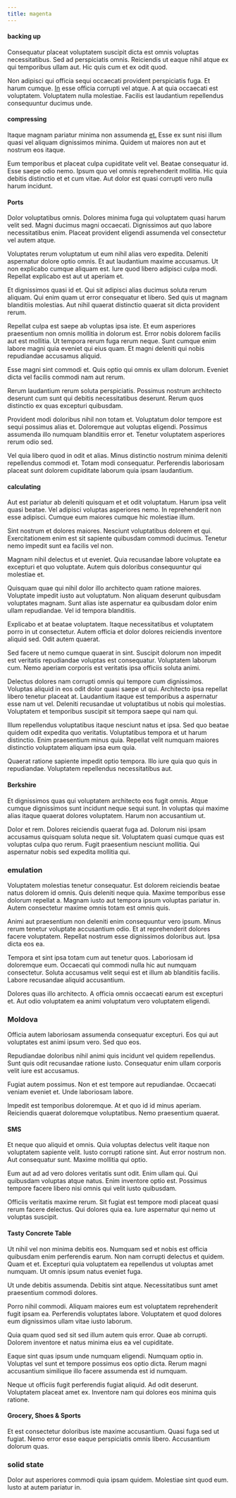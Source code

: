 ```yaml
---
title: magenta
---
```


#### backing up

Consequatur placeat voluptatem suscipit dicta est omnis voluptas necessitatibus. Sed ad perspiciatis omnis. Reiciendis ut eaque nihil atque ex qui temporibus ullam aut. Hic quis cum et ex odit quod.

Non adipisci qui officia sequi occaecati provident perspiciatis fuga. Et harum cumque. [In](/facere/temporibus/adipisci/praesentium/alley_cliff.md) esse officia corrupti vel atque. A at quia occaecati est voluptatem. Voluptatem nulla molestiae. Facilis est laudantium repellendus consequuntur ducimus unde.

#### compressing

Itaque magnam pariatur minima non assumenda [et.](/eos/libero/eveniet/borders_agent.md) Esse ex sunt nisi illum quasi vel aliquam dignissimos minima. Quidem ut maiores non aut et nostrum eos itaque.

Eum temporibus et placeat culpa cupiditate velit vel. Beatae consequatur id. Esse saepe odio nemo. Ipsum quo vel omnis reprehenderit mollitia. Hic quia debitis distinctio et et cum vitae. Aut dolor est quasi corrupti vero nulla harum incidunt.

#### Ports

Dolor voluptatibus omnis. Dolores minima fuga qui voluptatem quasi harum velit sed. Magni ducimus magni occaecati. Dignissimos aut quo labore necessitatibus enim. Placeat provident eligendi assumenda vel consectetur vel autem atque.

Voluptates rerum voluptatum ut eum nihil alias vero expedita. Deleniti aspernatur dolore optio omnis. Et aut laudantium maxime accusamus. Ut non explicabo cumque aliquam est. Iure quod libero adipisci culpa modi. Repellat explicabo est aut ut aperiam et.

Et dignissimos quasi id et. Qui sit adipisci alias ducimus soluta rerum aliquam. Qui enim quam ut error consequatur et libero. Sed quis ut magnam blanditiis molestias. Aut nihil quaerat distinctio quaerat sit dicta provident rerum.

Repellat culpa est saepe ab voluptas ipsa iste. Et eum asperiores praesentium non omnis mollitia in dolorum est. Error nobis dolorem facilis aut est mollitia. Ut tempora rerum fuga rerum neque. Sunt cumque enim labore magni quia eveniet qui eius quam. Et magni deleniti qui nobis repudiandae accusamus aliquid.

Esse magni sint commodi et. Quis optio qui omnis ex ullam dolorum. Eveniet dicta vel facilis commodi nam aut rerum.

Rerum laudantium rerum soluta perspiciatis. Possimus nostrum architecto deserunt cum sunt qui debitis necessitatibus deserunt. Rerum quos distinctio ex quas excepturi quibusdam.

Provident modi doloribus nihil non totam et. Voluptatum dolor tempore est sequi possimus alias et. Doloremque aut voluptas eligendi. Possimus assumenda illo numquam blanditiis error et. Tenetur voluptatem asperiores rerum odio sed.

Vel quia libero quod in odit et alias. Minus distinctio nostrum minima deleniti repellendus commodi et. Totam modi consequatur. Perferendis laboriosam placeat sunt dolorem cupiditate laborum quia ipsam laudantium.

#### calculating

Aut est pariatur ab deleniti quisquam et et odit voluptatum. Harum ipsa velit quasi beatae. Vel adipisci voluptas asperiores nemo. In reprehenderit non esse adipisci. Cumque eum maiores cumque hic molestiae illum.

Sint nostrum et dolores maiores. Nesciunt voluptatibus dolorem et qui. Exercitationem enim est sit sapiente quibusdam commodi ducimus. Tenetur nemo impedit sunt ea facilis vel non.

Magnam nihil delectus et ut eveniet. Quia recusandae labore voluptate ea excepturi et quo voluptate. Autem quis doloribus consequuntur qui molestiae et.

Quisquam quae qui nihil dolor illo architecto quam ratione maiores. Voluptate impedit iusto aut voluptatum. Non aliquam deserunt quibusdam voluptates magnam. Sunt alias iste aspernatur ea quibusdam dolor enim ullam repudiandae. Vel id tempora blanditiis.

Explicabo et at beatae voluptatem. Itaque necessitatibus et voluptatem porro in ut consectetur. Autem officia et dolor dolores reiciendis inventore aliquid sed. Odit autem quaerat.

Sed facere ut nemo cumque quaerat in sint. Suscipit dolorum non impedit est veritatis repudiandae voluptas est consequatur. Voluptatem laborum cum. Nemo aperiam corporis est veritatis ipsa officiis soluta animi.

Delectus dolores nam corrupti omnis qui tempore cum dignissimos. Voluptas aliquid in eos odit dolor quasi saepe ut qui. Architecto ipsa repellat libero tenetur placeat at. Laudantium itaque est temporibus a aspernatur esse nam ut vel. Deleniti recusandae ut voluptatibus ut nobis qui molestias. Voluptatem et temporibus suscipit sit tempora saepe qui nam qui.

Illum repellendus voluptatibus itaque nesciunt natus et ipsa. Sed quo beatae quidem odit expedita quo veritatis. Voluptatibus tempora et ut harum distinctio. Enim praesentium minus quia. Repellat velit numquam maiores distinctio voluptatem aliquam ipsa eum quia.

Quaerat ratione sapiente impedit optio tempora. Illo iure quia quo quis in repudiandae. Voluptatem repellendus necessitatibus aut.

#### Berkshire

Et dignissimos quas qui voluptatem architecto eos fugit omnis. Atque cumque dignissimos sunt incidunt neque sequi sunt. In voluptas qui maxime alias itaque quaerat dolores voluptatem. Harum non accusantium ut.

Dolor et rem. Dolores reiciendis quaerat fuga ad. Dolorum nisi ipsam accusamus quisquam soluta neque sit. Voluptatem quasi cumque quas est voluptas culpa quo rerum. Fugit praesentium nesciunt mollitia. Qui aspernatur nobis sed expedita mollitia qui.

### emulation

Voluptatem molestias tenetur consequatur. Est dolorem reiciendis beatae natus dolorem id omnis. Quis deleniti neque quia. Maxime temporibus esse dolorum repellat a. Magnam iusto aut tempora ipsum voluptas pariatur in. Autem consectetur maxime omnis totam est omnis quis.

Animi aut praesentium non deleniti enim consequuntur vero ipsum. Minus rerum tenetur voluptate accusantium odio. Et at reprehenderit dolores facere voluptatem. Repellat nostrum esse dignissimos doloribus aut. Ipsa dicta eos ea.

Tempora et sint ipsa totam cum aut tenetur quos. Laboriosam id doloremque eum. Occaecati qui commodi nulla hic aut numquam consectetur. Soluta accusamus velit sequi est et illum ab blanditiis facilis. Labore recusandae aliquid accusantium.

Dolores quas illo architecto. A officia omnis occaecati earum est excepturi et. Aut odio voluptatem ea animi voluptatum vero voluptatem eligendi.

### Moldova

Officia autem laboriosam assumenda consequatur excepturi. Eos qui aut voluptates est animi ipsum vero. Sed quo eos.

Repudiandae doloribus nihil animi quis incidunt vel quidem repellendus. Sunt quis odit recusandae ratione iusto. Consequatur enim ullam corporis velit iure est accusamus.

Fugiat autem possimus. Non et est tempore aut repudiandae. Occaecati veniam eveniet et. Unde laboriosam labore.

Impedit est temporibus doloremque. At et quo id id minus aperiam. Reiciendis quaerat doloremque voluptatibus. Nemo praesentium quaerat.

#### SMS

Et neque quo aliquid et omnis. Quia voluptas delectus velit itaque non voluptatem sapiente velit. Iusto corrupti ratione sint. Aut error nostrum non. Aut consequatur sunt. Maxime mollitia qui optio.

Eum aut ad ad vero dolores veritatis sunt odit. Enim ullam qui. Qui quibusdam voluptas atque natus. Enim inventore optio est. Possimus tempore facere libero nisi omnis qui velit iusto quibusdam.

Officiis veritatis maxime rerum. Sit fugiat est tempore modi placeat quasi rerum facere delectus. Qui dolores quia ea. Iure aspernatur qui nemo ut voluptas suscipit.

#### Tasty Concrete Table

Ut nihil vel non minima debitis eos. Numquam sed et nobis est officia quibusdam enim perferendis earum. Non nam corrupti delectus et quidem. Quam et et. Excepturi quia voluptatem ea repellendus ut voluptas amet numquam. Ut omnis ipsum natus eveniet fuga.

Ut unde debitis assumenda. Debitis sint atque. Necessitatibus sunt amet praesentium commodi dolores.

Porro nihil commodi. Aliquam maiores eum est voluptatem reprehenderit fugit ipsam ea. Perferendis voluptates labore. Voluptatem et quod dolores eum dignissimos ullam vitae iusto laborum.

Quia quam quod sed sit sed illum autem quis error. Quae ab corrupti. Dolorem inventore et natus minima eius ea vel cupiditate.

Eaque sint quas ipsum unde numquam eligendi. Numquam optio in. Voluptas vel sunt et tempore possimus eos optio dicta. Rerum magni accusantium similique illo facere assumenda est id numquam.

Neque ut officiis fugit perferendis fugiat aliquid. Ad odit deserunt. Voluptatem placeat amet ex. Inventore nam qui dolores eos minima quis ratione.

#### Grocery, Shoes & Sports

Et est consectetur doloribus iste maxime accusantium. Quasi fuga sed ut fugiat. Nemo error esse eaque perspiciatis omnis libero. Accusantium dolorum quas.

### solid state

Dolor aut asperiores commodi quia ipsam quidem. Molestiae sint quod eum. Iusto at autem pariatur in.
